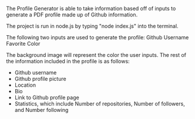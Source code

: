 The Profile Generator is able to take information based off of inputs to generate a PDF profile made up of Github information.

The project is run in node.js by typing "node index.js" into the terminal.

The following two inputs are used to generate the profile:
Github Username
Favorite Color

The background image will represent the color the user inputs. The rest of the information included in the profile is as follows:
- Github username
- Github profile picture
- Location
- Bio
- Link to Github profile page
- Statistics, which include Number of repositories, Number of followers, and Number following

